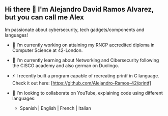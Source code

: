 ## Hi there 👋 I'm Alejandro David Ramos Alvarez, but you can call me Alex

Im passionate about cybersecurity, tech gadgets/components and languages!

- 🔭 I’m currently working on attaining my RNCP accredited diploma in Computer Science at 42-London.

- 🌱 I’m currently learning about Networking and Cibersecurity following the CISCO academy and also german on Duolingo.

- ⚡ I recently built a program capable of recreating printf in C language. Check it out here: [https://github.com/Alejandro-Ramos-42/printf]

- 👯 I’m looking to collaborate on YouTube, explaining code using different languages:
  - Spanish | English | French | Italian 

<!--
**Alejandro-Ramos-42/Alejandro-Ramos-42** is a ✨ _special_ ✨ repository because its `README.md` (this file) appears on your GitHub profile.

Here are some ideas to get you started:

- 🔭 I’m currently working on ...
- 🌱 I’m currently learning ...
- 👯 I’m looking to collaborate on ...
- 🤔 I’m looking for help with ...
- 💬 Ask me about ...
- 📫 How to reach me: ...
- 😄 Pronouns: ...
- ⚡ Fun fact: ...
-->
